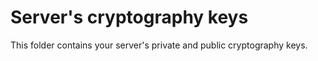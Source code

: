 
# Server's cryptography keys

This folder contains your server's private and public cryptography keys.
